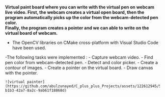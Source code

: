 
**Virtual paint board where you can write with the virtual pen on webcam live video. 
First, the webcam creates a virtual open board, then the program automatically picks up the color from the webcam-detected pen color.  
Finally, the program creates a pointer and we can able to write on the virtual board of webcam.**

- The OpenCV libraries on CMake cross-platform with Visual Studio Code have been used.

-The following tasks were implemented :
    - Capture webcam video.
    - Find pen color from webcam-detected pen.
    - Detect and color picker.
    - Create a contour of images.
    - Create a pointer on the virtual board.
    - Draw canvas with the pointer.

    ![virtual painter](https://github.com/abulzunayed/C_plus_plus_Projects/assets/122612945/544666ef-b1b3-42a7-8a2c-9ab61f18868d)
